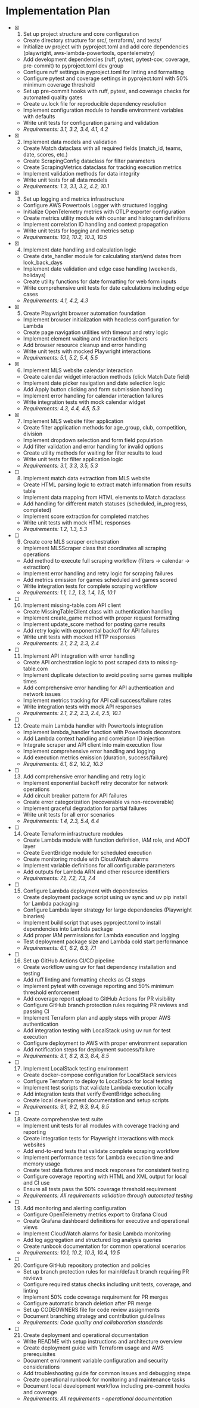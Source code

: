 # Implementation Plan

- [x] 1. Set up project structure and core configuration
  - Create directory structure for src/, terraform/, and tests/
  - Initialize uv project with pyproject.toml and add core dependencies (playwright, aws-lambda-powertools, opentelemetry)
  - Add development dependencies (ruff, pytest, pytest-cov, coverage, pre-commit) to pyproject.toml dev group
  - Configure ruff settings in pyproject.toml for linting and formatting
  - Configure pytest and coverage settings in pyproject.toml with 50% minimum coverage threshold
  - Set up pre-commit hooks with ruff, pytest, and coverage checks for automated quality gates
  - Create uv.lock file for reproducible dependency resolution
  - Implement configuration module to handle environment variables with defaults
  - Write unit tests for configuration parsing and validation
  - _Requirements: 3.1, 3.2, 3.4, 4.1, 4.2_

- [x] 2. Implement data models and validation
  - Create Match dataclass with all required fields (match_id, teams, date, scores, etc.)
  - Create ScrapingConfig dataclass for filter parameters
  - Create ScrapingMetrics dataclass for tracking execution metrics
  - Implement validation methods for data integrity
  - Write unit tests for all data models
  - _Requirements: 1.3, 3.1, 3.2, 4.2, 10.1_

- [x] 3. Set up logging and metrics infrastructure
  - Configure AWS Powertools Logger with structured logging
  - Initialize OpenTelemetry metrics with OTLP exporter configuration
  - Create metrics utility module with counter and histogram definitions
  - Implement correlation ID handling and context propagation
  - Write unit tests for logging and metrics setup
  - _Requirements: 10.1, 10.2, 10.3, 10.5_

- [x] 4. Implement date handling and calculation logic
  - Create date_handler module for calculating start/end dates from look_back_days
  - Implement date validation and edge case handling (weekends, holidays)
  - Create utility functions for date formatting for web form inputs
  - Write comprehensive unit tests for date calculations including edge cases
  - _Requirements: 4.1, 4.2, 4.3_

- [x] 5. Create Playwright browser automation foundation
  - Implement browser initialization with headless configuration for Lambda
  - Create page navigation utilities with timeout and retry logic
  - Implement element waiting and interaction helpers
  - Add browser resource cleanup and error handling
  - Write unit tests with mocked Playwright interactions
  - _Requirements: 5.1, 5.2, 5.4, 5.5_

- [x] 6. Implement MLS website calendar interaction
  - Create calendar widget interaction methods (click Match Date field)
  - Implement date picker navigation and date selection logic
  - Add Apply button clicking and form submission handling
  - Implement error handling for calendar interaction failures
  - Write integration tests with mock calendar widget
  - _Requirements: 4.3, 4.4, 4.5, 5.3_

- [x] 7. Implement MLS website filter application
  - Create filter application methods for age_group, club, competition, division
  - Implement dropdown selection and form field population
  - Add filter validation and error handling for invalid options
  - Create utility methods for waiting for filter results to load
  - Write unit tests for filter application logic
  - _Requirements: 3.1, 3.3, 3.5, 5.3_

- [ ] 8. Implement match data extraction from MLS website
  - Create HTML parsing logic to extract match information from results table
  - Implement data mapping from HTML elements to Match dataclass
  - Add handling for different match statuses (scheduled, in_progress, completed)
  - Implement score extraction for completed matches
  - Write unit tests with mock HTML responses
  - _Requirements: 1.2, 1.3, 5.3_

- [ ] 9. Create core MLS scraper orchestration
  - Implement MLSScraper class that coordinates all scraping operations
  - Add method to execute full scraping workflow (filters → calendar → extraction)
  - Implement error handling and retry logic for scraping failures
  - Add metrics emission for games scheduled and games scored
  - Write integration tests for complete scraping workflow
  - _Requirements: 1.1, 1.2, 1.3, 1.4, 1.5, 10.1_

- [ ] 10. Implement missing-table.com API client
  - Create MissingTableClient class with authentication handling
  - Implement create_game method with proper request formatting
  - Implement update_score method for posting game results
  - Add retry logic with exponential backoff for API failures
  - Write unit tests with mocked HTTP responses
  - _Requirements: 2.1, 2.2, 2.3, 2.4_

- [ ] 11. Implement API integration with error handling
  - Create API orchestration logic to post scraped data to missing-table.com
  - Implement duplicate detection to avoid posting same games multiple times
  - Add comprehensive error handling for API authentication and network issues
  - Implement metrics tracking for API call success/failure rates
  - Write integration tests with mock API responses
  - _Requirements: 2.1, 2.2, 2.3, 2.4, 2.5, 10.1_

- [ ] 12. Create main Lambda handler with Powertools integration
  - Implement lambda_handler function with Powertools decorators
  - Add Lambda context handling and correlation ID injection
  - Integrate scraper and API client into main execution flow
  - Implement comprehensive error handling and logging
  - Add execution metrics emission (duration, success/failure)
  - _Requirements: 6.1, 6.2, 10.2, 10.3_

- [ ] 13. Add comprehensive error handling and retry logic
  - Implement exponential backoff retry decorator for network operations
  - Add circuit breaker pattern for API failures
  - Create error categorization (recoverable vs non-recoverable)
  - Implement graceful degradation for partial failures
  - Write unit tests for all error scenarios
  - _Requirements: 1.4, 2.3, 5.4, 6.4_

- [ ] 14. Create Terraform infrastructure modules
  - Create Lambda module with function definition, IAM role, and ADOT layer
  - Create EventBridge module for scheduled execution
  - Create monitoring module with CloudWatch alarms
  - Implement variable definitions for all configurable parameters
  - Add outputs for Lambda ARN and other resource identifiers
  - _Requirements: 7.1, 7.2, 7.3, 7.4_

- [ ] 15. Configure Lambda deployment with dependencies
  - Create deployment package script using uv sync and uv pip install for Lambda packaging
  - Configure Lambda layer strategy for large dependencies (Playwright binaries)
  - Implement build script that uses pyproject.toml to install dependencies into Lambda package
  - Add proper IAM permissions for Lambda execution and logging
  - Test deployment package size and Lambda cold start performance
  - _Requirements: 6.1, 6.2, 6.3, 7.1_

- [ ] 16. Set up GitHub Actions CI/CD pipeline
  - Create workflow using uv for fast dependency installation and testing
  - Add ruff linting and formatting checks as CI steps
  - Implement pytest with coverage reporting and 50% minimum threshold enforcement
  - Add coverage report upload to GitHub Actions for PR visibility
  - Configure GitHub branch protection rules requiring PR reviews and passing CI
  - Implement Terraform plan and apply steps with proper AWS authentication
  - Add integration testing with LocalStack using uv run for test execution
  - Configure deployment to AWS with proper environment separation
  - Add notification steps for deployment success/failure
  - _Requirements: 8.1, 8.2, 8.3, 8.4, 8.5_

- [ ] 17. Implement LocalStack testing environment
  - Create docker-compose configuration for LocalStack services
  - Configure Terraform to deploy to LocalStack for local testing
  - Implement test scripts that validate Lambda execution locally
  - Add integration tests that verify EventBridge scheduling
  - Create local development documentation and setup scripts
  - _Requirements: 9.1, 9.2, 9.3, 9.4, 9.5_

- [ ] 18. Create comprehensive test suite
  - Implement unit tests for all modules with coverage tracking and reporting
  - Create integration tests for Playwright interactions with mock websites
  - Add end-to-end tests that validate complete scraping workflow
  - Implement performance tests for Lambda execution time and memory usage
  - Create test data fixtures and mock responses for consistent testing
  - Configure coverage reporting with HTML and XML output for local and CI use
  - Ensure all tests pass the 50% coverage threshold requirement
  - _Requirements: All requirements validation through automated testing_

- [ ] 19. Add monitoring and alerting configuration
  - Configure OpenTelemetry metrics export to Grafana Cloud
  - Create Grafana dashboard definitions for executive and operational views
  - Implement CloudWatch alarms for basic Lambda monitoring
  - Add log aggregation and structured log analysis queries
  - Create runbook documentation for common operational scenarios
  - _Requirements: 10.1, 10.2, 10.3, 10.4, 10.5_

- [ ] 20. Configure GitHub repository protection and policies
  - Set up branch protection rules for main/default branch requiring PR reviews
  - Configure required status checks including unit tests, coverage, and linting
  - Implement 50% code coverage requirement for PR merges
  - Configure automatic branch deletion after PR merge
  - Set up CODEOWNERS file for code review assignments
  - Document branching strategy and contribution guidelines
  - _Requirements: Code quality and collaboration standards_

- [ ] 21. Create deployment and operational documentation
  - Write README with setup instructions and architecture overview
  - Create deployment guide with Terraform usage and AWS prerequisites
  - Document environment variable configuration and security considerations
  - Add troubleshooting guide for common issues and debugging steps
  - Create operational runbook for monitoring and maintenance tasks
  - Document local development workflow including pre-commit hooks and coverage
  - _Requirements: All requirements - operational documentation_
